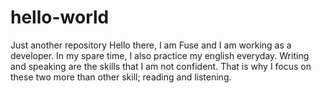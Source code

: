 # hello-world
Just another repository
Hello there, I am Fuse and I am working as a developer.
In my spare time, I also practice my english everyday.
Writing and speaking are the skills that I am not confident. That is why I focus on these two more than other skill; reading and listening.
